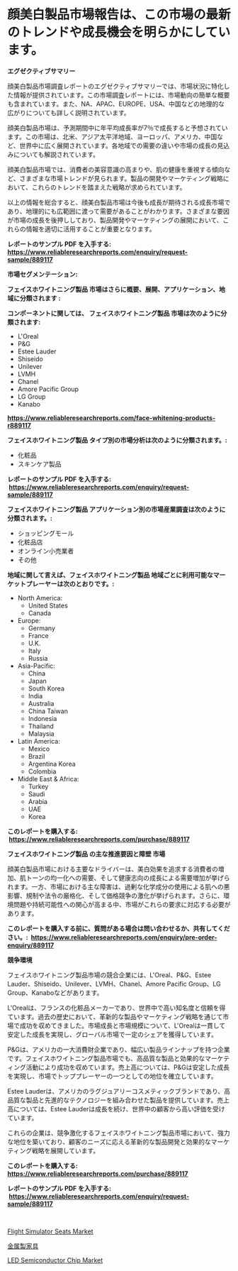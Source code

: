 <p><h1>顔美白製品市場報告は、この市場の最新のトレンドや成長機会を明らかにしています。</h1></p><p><strong>エグゼクティブサマリー</strong></p>
<p><p>顔美白製品市場調査レポートのエグゼクティブサマリーでは、市場状況に特化した情報が提供されています。この市場調査レポートには、市場動向の簡単な概要も含まれています。また、NA、APAC、EUROPE、USA、中国などの地理的な広がりについても詳しく説明されています。</p><p>顔美白製品市場は、予測期間中に年平均成長率が7％で成長すると予想されています。この市場は、北米、アジア太平洋地域、ヨーロッパ、アメリカ、中国など、世界中に広く展開されています。各地域での需要の違いや市場の成長の見込みについても解説されています。</p><p>顔美白製品市場では、消費者の美容意識の高まりや、肌の健康を重視する傾向など、さまざまな市場トレンドが見られます。製品の開発やマーケティング戦略において、これらのトレンドを踏まえた戦略が求められています。</p><p>以上の情報を総合すると、顔美白製品市場は今後も成長が期待される成長市場であり、地理的にも広範囲に渡って需要があることがわかります。さまざまな要因が市場の成長を後押ししており、製品開発やマーケティングの展開において、これらの情報を適切に活用することが重要となります。</p></p>
<p><strong>レポートのサンプル PDF を入手する: <a href="https://www.reliableresearchreports.com/enquiry/request-sample/889117">https://www.reliableresearchreports.com/enquiry/request-sample/889117</a></strong></p>
<p><strong>市場セグメンテーション:</strong></p>
<p><strong> フェイスホワイトニング製品 市場はさらに概要、展開、アプリケーション、地域に分類されます :</strong></p>
<p><strong>コンポーネントに関しては、 フェイスホワイトニング製品 市場は次のように分類されます: &nbsp;</strong></p>
<p><ul><li>L'Oreal</li><li>P&G</li><li>Estee Lauder</li><li>Shiseido</li><li>Unilever</li><li>LVMH</li><li>Chanel</li><li>Amore Pacific Group</li><li>LG Group</li><li>Kanabo</li></ul></p>
<p><strong><a href="https://www.reliableresearchreports.com/face-whitening-products-r889117">https://www.reliableresearchreports.com/face-whitening-products-r889117</a></strong></p>
<p><strong> フェイスホワイトニング製品 タイプ別の市場分析は次のように分類されます。:</strong></p>
<p><ul><li>化粧品</li><li>スキンケア製品</li></ul></p>
<p><strong>レポートのサンプル PDF を入手する: &nbsp;<a href="https://www.reliableresearchreports.com/enquiry/request-sample/889117">https://www.reliableresearchreports.com/enquiry/request-sample/889117</a></strong></p>
<p><strong> フェイスホワイトニング製品 アプリケーション別の市場産業調査は次のように分類されます。:</strong></p>
<p><ul><li>ショッピングモール</li><li>化粧品店</li><li>オンライン小売業者</li><li>その他</li></ul></p>
<p><strong>地域に関して言えば、フェイスホワイトニング製品 地域ごとに利用可能なマーケットプレーヤーは次のとおりです。:</strong></p>
<p><ul>
    <li>
        North America:
        <ul>
            <li>United States</li>
            <li>Canada</li>
        </ul>
    </li>
    <li>
        Europe:
        <ul>
            <li>Germany</li>
            <li>France</li>
            <li>U.K.</li>
            <li>Italy</li>
            <li>Russia</li>
        </ul>
    </li>
    <li>
        Asia-Pacific:
        <ul>
            <li>China</li>
            <li>Japan</li>
            <li>South Korea</li>
            <li>India</li>
            <li>Australia</li>
            <li>China Taiwan</li>
            <li>Indonesia</li>
            <li>Thailand</li>
            <li>Malaysia</li>
        </ul>
    </li>
    <li>
        Latin America:
        <ul>
            <li>Mexico</li>
            <li>Brazil</li>
            <li>Argentina Korea</li>
            <li>Colombia</li>
        </ul>
    </li>
    <li>
        Middle East & Africa:
        <ul>
            <li>Turkey</li>
            <li>Saudi</li>
            <li>Arabia</li>
            <li>UAE</li>
            <li>Korea</li>
        </ul>
    </li>
    </ul></p>
<p><strong>このレポートを購入する: &nbsp;<a href="https://www.reliableresearchreports.com/purchase/889117">https://www.reliableresearchreports.com/purchase/889117</a></strong></p>
<p><strong>フェイスホワイトニング製品 の主な推進要因と障壁 市場</strong></p>
<p><p>顔美白製品市場における主要なドライバーは、美白効果を追求する消費者の増加、肌トーンの均一化への需要、そして健康志向の成長による需要増加が挙げられます。一方、市場における主な障害は、過剰な化学成分の使用による肌への悪影響、規制や法令の厳格化、そして価格競争の激化が挙げられます。さらに、環境問題や持続可能性への関心が高まる中、市場がこれらの要求に対応する必要があります。</p></p>
<p><strong>このレポートを購入する前に、質問がある場合は問い合わせるか、共有してください。:&nbsp; <a href="https://www.reliableresearchreports.com/enquiry/pre-order-enquiry/889117">https://www.reliableresearchreports.com/enquiry/pre-order-enquiry/889117</a></strong></p>
<p><strong>競争環境</strong></p>
<p><p>フェイスホワイトニング製品市場の競合企業には、L'Oreal、P&G、Estee Lauder、Shiseido、Unilever、LVMH、Chanel、Amore Pacific Group、LG Group、Kanaboなどがあります。</p><p>L'Orealは、フランスの化粧品メーカーであり、世界中で高い知名度と信頼を得ています。過去の歴史において、革新的な製品やマーケティング戦略を通じて市場で成功を収めてきました。市場成長と市場規模について、L'Orealは一貫して安定した成長を実現し、グローバル市場で一定のシェアを獲得しています。</p><p>P&Gは、アメリカの一大消費財企業であり、幅広い製品ラインナップを持つ企業です。フェイスホワイトニング製品市場でも、高品質な製品と効果的なマーケティング活動により成功を収めています。売上高については、P&Gは安定した成長を実現し、市場でトッププレーヤーの一つとしての地位を確立しています。</p><p>Estee Lauderは、アメリカのラグジュアリーコスメティックブランドであり、高品質な製品と先進的なテクノロジーを組み合わせた製品を提供しています。売上高については、Estee Lauderは成長を続け、世界中の顧客から高い評価を受けています。</p><p>これらの企業は、競争激化するフェイスホワイトニング製品市場において、強力な地位を築いており、顧客のニーズに応える革新的な製品開発と効果的なマーケティング戦略を展開しています。</p></p>
<p><strong>このレポートを購入する: &nbsp; <a href="https://www.reliableresearchreports.com/purchase/889117">https://www.reliableresearchreports.com/purchase/889117</a></strong></p>
<p><strong>レポートのサンプル PDF を入手する: &nbsp;<a href="https://www.reliableresearchreports.com/enquiry/request-sample/889117">https://www.reliableresearchreports.com/enquiry/request-sample/889117</a></strong><strong></strong></p>
<p>&nbsp;</p>
<p><p><a href="https://github.com/okotobwrhuteie/Market-Research-Report-List-2/blob/main/flight-simulator-seats-market.md">Flight Simulator Seats Market</a></p><p><a href="https://github.com/SarahFahey88/Market-Research-Report-List-1/blob/main/486523627626.md">金属製家具</a></p><p><a href="https://full-wildebeest-80b.notion.site/LED-Semiconductor-Chip-Market-Exploring-Market-Share-Market-Trends-and-Future-Growth-9b320ca2628d4eeba9e4370a0a27568b">LED Semiconductor Chip Market</a></p></p>